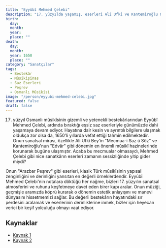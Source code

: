 ```yaml
---
title: "Eyyûbî Mehmed Çelebi"
description: "17. yüzyılda yaşamış, eserleri Ali Ufkî ve Kantemiroğlu mecmualarında yer alan Osmanlı mûsikişinası ve bestekârı."
birth:
  day: 
  month: 
  year: 
  place: ""
death:
  day: 
  month: 
  year: 1650
  place: ""
category: "Sanatçılar"
tags:
  - Bestekâr
  - Mûsikişinas
  - Saz Eserleri
  - Peşrev
  - Osmanlı Mûsikîsi
image: "/person/eyyubi-mehmed-celebi.jpg"
featured: false
draft: false
---
```


17. yüzyıl Osmanlı mûsikîsinin gizemli ve yetenekli bestekârlarından Eyyûbî Mehmed Çelebi, ardında bıraktığı eşsiz saz eserleriyle günümüzde dahi yaşamaya devam ediyor. Hayatına dair kesin ve ayrıntılı bilgilere ulaşmak oldukça zor olsa da, 1650'li yıllarda vefat ettiği tahmin edilmektedir. Onun sanatsal mirası, özellikle Ali Ufkî Bey'in "Mecmua-i Saz ü Söz" ve Kantemiroğlu'nun "Edvâr" gibi dönemin en önemli mûsikî hazinelerinde korunarak bugüne ulaşmıştır. Acaba bu mecmualar olmasaydı, Mehmed Çelebi gibi nice sanatkârın eserleri zamanın sessizliğinde yitip gider miydi?

Onun "Arazbar Peşrev" gibi eserleri, klasik Türk mûsikîsinin yapısal zenginliğini ve derinliğini yansıtan en değerli örneklerdendir. Eyyûbî Mehmed Çelebi'nin notalara döktüğü her nağme, bizleri 17. yüzyılın sanatsal atmosferini ve ruhunu keşfetmeye davet eden birer kapı aralar. Onun müziği, geçmişle aramızda köprü kurarak o dönemin estetik anlayışını ve manevi dünyasını hissetmemizi sağlar. Bu değerli bestekârın hayatındaki sır perdesini aralamak ve eserlerinin derinliklerine inmek, bizler için heyecan verici bir keşif yolculuğu olmayı vaat ediyor.

## Kaynaklar

- [Kaynak 1](https://neyzen.com/nota_arsivi/02_klasik_eserler/004_arazbar/arazbar_saz_semaisi_mehmet_celebi.pdf)
- [Kaynak 2](https://www.youtube.com/watch?v=333gL6g-8oA)